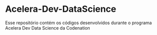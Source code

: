 # Acelera-Dev-DataScience
Esse repositório contém os códigos desenvolvidos durante o programa Acelera Dev Data Science da Codenation
